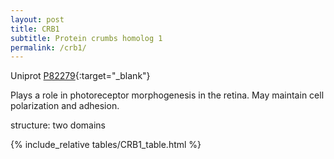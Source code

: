```yaml
---
layout: post
title: CRB1
subtitle: Protein crumbs homolog 1
permalink: /crb1/
---
```



Uniprot [P82279](http://www.uniprot.org/uniprot/P82279){:target="_blank"}

Plays a role in photoreceptor morphogenesis in the retina. May maintain cell polarization and adhesion.

structure: two domains

{% include_relative tables/CRB1_table.html %}